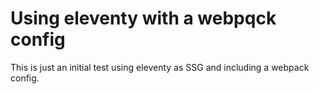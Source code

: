 # Using eleventy with a webpqck config

This is just an initial test using eleventy as SSG and including a webpack config.
